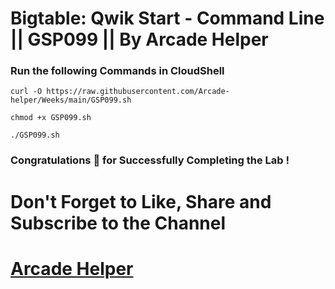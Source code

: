 # Bigtable: Qwik Start - Command Line || GSP099 || By Arcade Helper

### Run the following Commands in CloudShell

```
curl -O https://raw.githubusercontent.com/Arcade-helper/Weeks/main/GSP099.sh

chmod +x GSP099.sh

./GSP099.sh
```

### Congratulations 🎉 for Successfully Completing the Lab !


# Don't Forget to Like, Share and Subscribe to the Channel

# [Arcade Helper](https://www.youtube.com/@ArcadeHelper1418)
